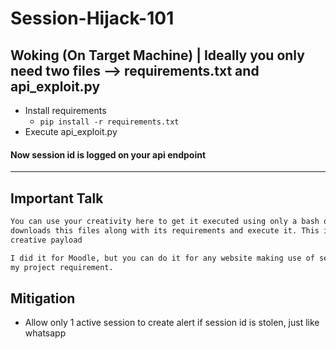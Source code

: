 # Session-Hijack-101

## Woking (On Target Machine) | Ideally you only need two files --> requirements.txt and api_exploit.py
- Install requirements
    - `pip install -r requirements.txt`
- Execute api_exploit.py

#### Now session id is logged on your api endpoint

-----------------------------------------------

## Important Talk
```txt
You can use your creativity here to get it executed using only a bash or bat script, or attach it in your python project that
downloads this files along with its requirements and execute it. This is left to the hacker on how he may exploit this with his/her
creative payload
```
```txt
I did it for Moodle, but you can do it for any website making use of session id and poor security too. This is a targeted poc as per
my project requirement.
```

## Mitigation
- Allow only 1 active session to create alert if session id is stolen, just like whatsapp
